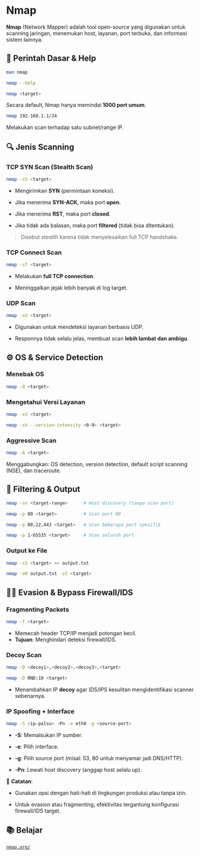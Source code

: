 # Nmap

**Nmap** (Network Mapper) adalah tool open-source yang digunakan untuk scanning jaringan, menemukan host, layanan, port terbuka, dan informasi sistem lainnya.

## 📄 Perintah Dasar & Help

```bash
man nmap

nmap --help

nmap <target>
```

Secara default, Nmap hanya memindai **1000 port umum**.

```bash
nmap 192.168.1.1/24
```

Melakukan scan terhadap satu subnet/range IP.

## 🔍 Jenis Scanning

### TCP SYN Scan (Stealth Scan)

```bash
nmap -sS <target>
```

- Mengirimkan **SYN** (permintaan koneksi).

- Jika menerima **SYN-ACK**, maka port **open**.

- Jika menerima **RST**, maka port **closed**.

- Jika tidak ada balasan, maka port **filtered** (tidak bisa ditentukan).

> Disebut *stealth* karena tidak menyelesaikan full TCP handshake.

### TCP Connect Scan

```bash
nmap -sT <target>
```

- Melakukan **full TCP connection**.

- Meninggalkan jejak lebih banyak di log target.

### UDP Scan

```bash
nmap -sU <target>
```

- Digunakan untuk mendeteksi layanan berbasis UDP.

- Responnya tidak selalu jelas, membuat scan **lebih lambat dan ambigu**.

## ⚙️ OS & Service Detection

### Menebak OS

```bash
nmap -O <target>
```

### Mengetahui Versi Layanan

```bash
nmap -sV <target>

nmap -sV --version-intensity <0-9> <target>
```

### Aggressive Scan

```bash
nmap -A <target>
```

Menggabungkan: OS detection, version detection, default script scanning (NSE), dan traceroute.

## 🎯 Filtering & Output

```bash
nmap -sn <target-range>      # Host discovery (tanpa scan port)

nmap -p 80 <target>          # Scan port 80

nmap -p 80,22,443 <target>   # Scan beberapa port spesifik

nmap -p 1-65535 <target>     # Scan seluruh port
```

### Output ke File

```bash
nmap -sS <target> >> output.txt

nmap -oN output.txt -sS <target>
```

## 🕵️‍♂️ Evasion & Bypass Firewall/IDS

### Fragmenting Packets

```bash
nmap -f <target>
```

- Memecah header TCP/IP menjadi potongan kecil.
- **Tujuan**: Menghindari deteksi firewall/IDS.

### Decoy Scan

```bash
nmap -D <decoy1>,<decoy2>,<decoy3>,<target>

nmap -D RND:10 <target>
```

- Menambahkan IP **decoy** agar IDS/IPS kesulitan mengidentifikasi scanner sebenarnya.

### IP Spoofing + Interface

```bash
nmap -S <ip-palsu> -Pn -e eth0 -g <source-port>
```

- **-S**: Memalsukan IP sumber.

- **-e**: Pilih interface.

- **-g**: Pilih source port (misal: 53, 80 untuk menyamar jadi DNS/HTTP).

- **-Pn**: Lewati host discovery (anggap host selalu up).

📝 **Catatan**:

- Gunakan opsi dengan hati-hati di lingkungan produksi atau tanpa izin.

- Untuk evasion atau fragmenting, efektivitas tergantung konfigurasi firewall/IDS target.

## 📚 Belajar

[`nmap.org/`](https://nmap.org/)